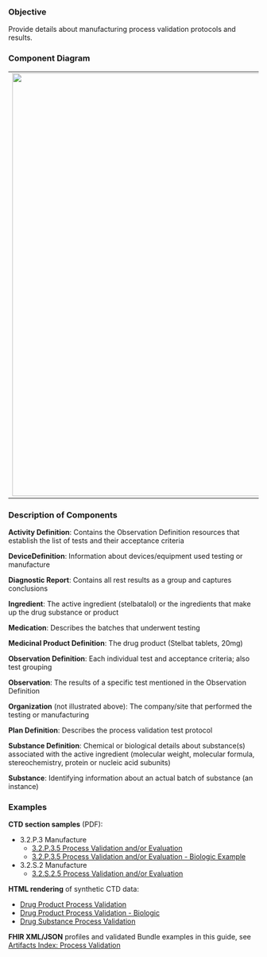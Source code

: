 ### Objective
Provide details about manufacturing process validation protocols and results.

### Component Diagram
<table>
<tr><td><img src="process_validation_FHIR_resources [2023-07-28 Rik].png" width="850"/></td></tr>
</table>

### Description of Components
**Activity Definition**: Contains the Observation Definition resources that establish the list of tests and their acceptance criteria

**DeviceDefinition**: Information about devices/equipment used testing or manufacture

**Diagnostic Report**: Contains all rest results as a group and captures conclusions

**Ingredient**: The active ingredient (stelbatalol) or the ingredients that make up the drug substance or product

**Medication**: Describes the batches that underwent testing

**Medicinal Product Definition**: The drug product (Stelbat tablets, 20mg)

**Observation Definition**: Each individual test and acceptance criteria; also test grouping

**Observation**: The results of a specific test mentioned in the Observation Definition

**Organization** (not illustrated above): The company/site that performed the testing or manufacturing

**Plan Definition**: Describes the process validation test protocol

**Substance Definition**: Chemical or biological details about substance(s) associated with the active ingredient (molecular weight, molecular formula, stereochemistry, protein or nucleic acid subunits)

**Substance**: Identifying information about an actual batch of substance (an instance)

### Examples
**CTD section samples** (PDF):
- 3.2.P.3 Manufacture
    - <a href="https://github.com/HL7/uv-dx-pq/raw/master/input/examples-pdf/3.2.P.3.5_Process_Validation.pdf ">3.2.P.3.5 Process Validation and/or Evaluation</a>
    - <a href="https://github.com/HL7/uv-dx-pq/raw/master/input/examples-pdf/3.2.P3.5_Process_Validation_and-or_Evaluation_BIO.pdf ">3.2.P.3.5 Process Validation and/or Evaluation - Biologic Example</a>
- 3.2.S.2 Manufacture
    - <a href="https://github.com/HL7/uv-dx-pq/raw/master/input/examples-pdf/3.2.S.2.5_Process_Validation_and-or_Evaluation.pdf ">3.2.S.2.5 Process Validation and/or Evaluation</a>

**HTML rendering** of synthetic CTD data:
- <a href="process_valid_rend_p.html">Drug Product Process Validation</a>
- <a href="process_valid_rend_pb.html">Drug Product Process Validation - Biologic</a>
- <a href="process_valid_rend_s.html">Drug Substance Process Validation</a>

**FHIR XML/JSON** profiles and validated Bundle examples in this guide, see [Artifacts Index: Process Validation](artifacts.html#process-validation)